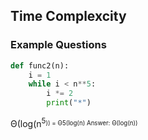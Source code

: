 ## Time Complexcity 

### Example Questions

```python
def func2(n):
    i = 1
    while i < n**5:
        i *= 2
        print("*")
```

&Theta;(log(n<sup>5<sub>)) = &Theta;5(log(n)
Answer: &Theta;(log(n)) 
